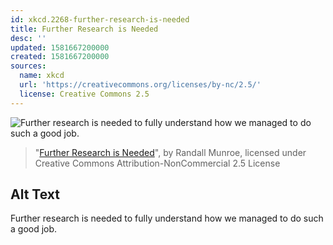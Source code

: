 ```yaml
---
id: xkcd.2268-further-research-is-needed
title: Further Research is Needed
desc: ''
updated: 1581667200000
created: 1581667200000
sources:
  name: xkcd
  url: 'https://creativecommons.org/licenses/by-nc/2.5/'
  license: Creative Commons 2.5
---
```

![Further research is needed to fully understand how we managed to do such a good job.](https://imgs.xkcd.com/comics/further_research_is_needed.png)
> "[Further Research is Needed](https://xkcd.com/2268/)", by Randall Munroe, licensed under Creative Commons Attribution-NonCommercial 2.5 License

## Alt Text
Further research is needed to fully understand how we managed to do such a good job.
